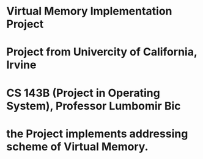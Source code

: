 # Virtual Memory Implementation Project
# Project from Univercity of California, Irvine
# CS 143B (Project in Operating System), Professor Lumbomir Bic
# the Project implements addressing scheme of Virtual Memory. 
